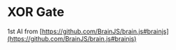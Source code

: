 # XOR Gate

1st AI from [https://github.com/BrainJS/brain.js#brainjs](https://github.com/BrainJS/brain.js#brainjs)
